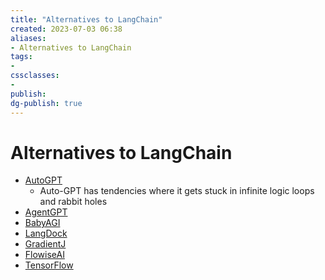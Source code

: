 ```yaml
---
title: "Alternatives to LangChain"
created: 2023-07-03 06:38
aliases: 
- Alternatives to LangChain
tags:
- 
cssclasses:
- 
publish:
dg-publish: true
---
```


<!-- 
tags: 
-->

<!--internal
parent:: [[]]
child:: [[]]
related:: [[]]
-->

<!--external
- [ ] []()
-->

# Alternatives to LangChain

- [AutoGPT](https://autogpt.net)
  - Auto-GPT has tendencies where it gets stuck in infinite logic loops and rabbit holes
- [AgentGPT](https://agentgpt.reworkd.ai/)
- [BabyAGI](https://github.com/yoheinakajima/babyagi)
- [LangDock](https://www.langdock.com)
- [GradientJ](https://gradientj.com)
- [FlowiseAI](https://flowiseai.com)
- [TensorFlow](https://www.tensorflow.org/)